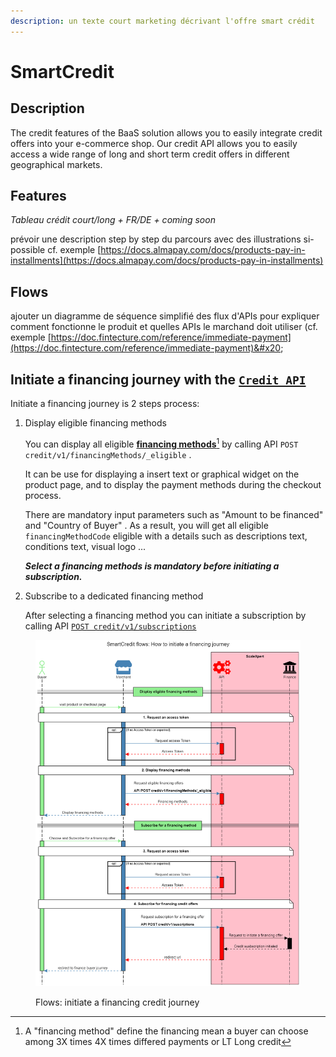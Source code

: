 ```yaml
---
description: un texte court marketing décrivant l'offre smart crédit
---
```


# SmartCredit

## Description

The credit features of the BaaS solution allows you to easily integrate credit offers into your e-commerce shop. Our credit API allows you to easily access a wide range of long and short term credit offers in different geographical markets.

## Features

_Tableau crédit court/long + FR/DE + coming soon_

prévoir une description step by step du parcours avec des illustrations si-possible cf. exemple [https://docs.almapay.com/docs/products-pay-in-installments](https://docs.almapay.com/docs/products-pay-in-installments)

## Flows

ajouter un diagramme de séquence simplifié des flux d'APIs pour expliquer comment fonctionne le produit et quelles APIs le marchand doit utiliser (cf. exemple [https://doc.fintecture.com/reference/immediate-payment](https://doc.fintecture.com/reference/immediate-payment)&#x20;

## Initiate a financing journey with the [`Credit API`](../api-reference/credit-subscriptions.md)&#x20;

Initiate a financing journey is 2 steps process:

1.  Display eligible financing methods

    You can display all eligible [**financing methods**](#user-content-fn-1)[^1] by calling API `POST` `credit/v1/financingMethods/_eligible` .&#x20;

    It can be use for displaying a insert text or graphical widget on the product page, and to display the  payment methods during the checkout process.

    There are mandatory input parameters such as "Amount to be financed" and "Country of Buyer" . As a result, you will get all eligible `financingMethodCode` eligible with a details such as descriptions text, conditions text, visual logo ...&#x20;

    _**Select a financing methods is mandatory before initiating a subscription.**_&#x20;
2.  Subscribe to a dedicated financing method

    After selecting a financing method you can initiate a subscription by calling API [`POST credit/v1/subscriptions` ](../api-reference/credit-subscriptions.md#v1-subscriptions)&#x20;





<figure><img src="../.gitbook/assets/smartcredit flows - initiate financing journey (1).png" alt=""><figcaption><p>Flows: initiate a financing credit journey</p></figcaption></figure>

[^1]: A "financing method" define the financing mean a buyer can choose among 3X times 4X times differed payments or LT Long credit
